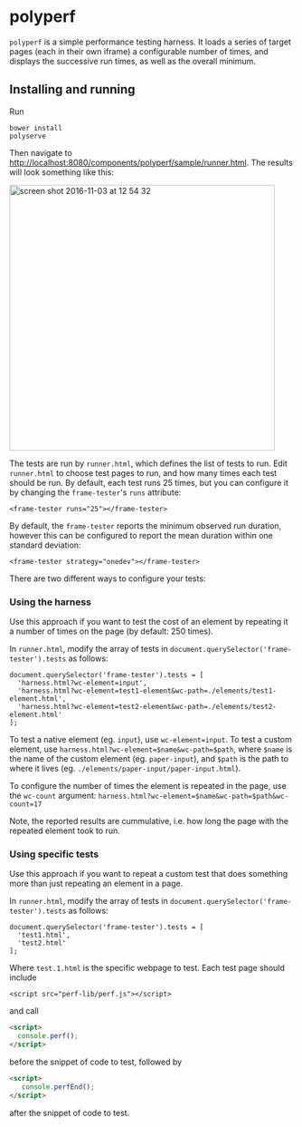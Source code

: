 # polyperf

`polyperf` is a simple performance testing harness. It loads a series of target pages
(each in their own iframe) a configurable number of times, and displays the successive run
times, as well as the overall minimum.

## Installing and running

Run
```
bower install
polyserve
```

Then navigate to  [http://localhost:8080/components/polyperf/sample/runner.html](http://localhost:8080/components/polyperf/sample/runner.html). The results will look something like this:

<img width="469" alt="screen shot 2016-11-03 at 12 54 32" src="https://cloud.githubusercontent.com/assets/1369170/19982787/b20dee9e-a1c4-11e6-8d2b-d7f607eaeff9.png">

The tests are run by `runner.html`, which defines the list of tests to run. Edit `runner.html` to choose test pages to run, and how many times each test should be run. By default, each test runs 25 times, but you can configure it by changing the `frame-tester`'s `runs` attribute:

```
<frame-tester runs="25"></frame-tester>
```

By default, the `frame-tester` reports the minimum observed run duration, however this can be configured to report the mean duration within one standard deviation:

```
<frame-tester strategy="onedev"></frame-tester>
```

There are two different ways to configure your tests:

### Using the harness
Use this approach if you want to test the cost of
an element by repeating it a number of times on the page (by default: 250 times).

In `runner.html`, modify the array of tests in `document.querySelector('frame-tester').tests` as follows:

```
document.querySelector('frame-tester').tests = [
  'harness.html?wc-element=input',
  'harness.html?wc-element=test1-element&wc-path=./elements/test1-element.html',
  'harness.html?wc-element=test2-element&wc-path=./elements/test2-element.html'
];
```

To test a native element (eg. `input`), use `wc-element=input`. To test a custom
element, use `harness.html?wc-element=$name&wc-path=$path`, where `$name` is
the name of the custom element (eg. `paper-input`), and `$path` is the path
to where it lives (eg. `./elements/paper-input/paper-input.html`).

To configure the number of times the element is repeated in the page, use
the `wc-count` argument:
`harness.html?wc-element=$name&wc-path=$path&wc-count=17`

Note, the reported results are cummulative, i.e. how long the page with the repeated element took to run.

### Using specific tests
Use this approach if you want to repeat a custom test that does something
more than just repeating an element in a page.

In `runner.html`, modify the array of tests in `document.querySelector('frame-tester').tests` as follows:

```
document.querySelector('frame-tester').tests = [
  'test1.html',
  'test2.html'
];
```

Where `test.1.html` is the specific webpage to test. Each test page should include

```
<script src="perf-lib/perf.js"></script>
```

and call

```html
<script>
  console.perf();
</script>
```

before the snippet of code to test, followed by

```html
<script>
   console.perfEnd();
</script>
```

after the snippet of code to test.
